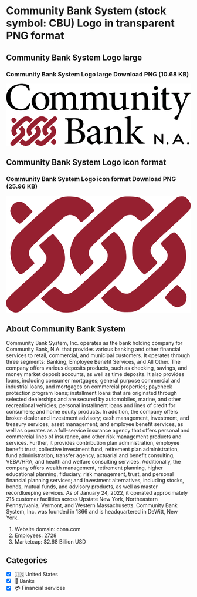 # Community Bank System (stock symbol: CBU) Logo in transparent PNG format

## Community Bank System Logo large

### Community Bank System Logo large Download PNG (10.68 KB)

![Community Bank System Logo large Download PNG (10.68 KB)](/img/orig/CBU_BIG-ef89480e.png)

## Community Bank System Logo icon format

### Community Bank System Logo icon format Download PNG (25.96 KB)

![Community Bank System Logo icon format Download PNG (25.96 KB)](/img/orig/CBU-f415d72d.png)

## About Community Bank System

Community Bank System, Inc. operates as the bank holding company for Community Bank, N.A. that provides various banking and other financial services to retail, commercial, and municipal customers. It operates through three segments: Banking, Employee Benefit Services, and All Other. The company offers various deposits products, such as checking, savings, and money market deposit accounts, as well as time deposits. It also provides loans, including consumer mortgages; general purpose commercial and industrial loans, and mortgages on commercial properties; paycheck protection program loans; installment loans that are originated through selected dealerships and are secured by automobiles, marine, and other recreational vehicles; personal installment loans and lines of credit for consumers; and home equity products. In addition, the company offers broker-dealer and investment advisory; cash management, investment, and treasury services; asset management; and employee benefit services, as well as operates as a full-service insurance agency that offers personal and commercial lines of insurance, and other risk management products and services. Further, it provides contribution plan administration, employee benefit trust, collective investment fund, retirement plan administration, fund administration, transfer agency, actuarial and benefit consulting, VEBA/HRA, and health and welfare consulting services. Additionally, the company offers wealth management, retirement planning, higher educational planning, fiduciary, risk management, trust, and personal financial planning services; and investment alternatives, including stocks, bonds, mutual funds, and advisory products, as well as master recordkeeping services. As of January 24, 2022, it operated approximately 215 customer facilities across Upstate New York, Northeastern Pennsylvania, Vermont, and Western Massachusetts. Community Bank System, Inc. was founded in 1866 and is headquartered in DeWitt, New York.

1. Website domain: cbna.com
2. Employees: 2728
3. Marketcap: $2.68 Billion USD


## Categories
- [x] 🇺🇸 United States
- [x] 🏦 Banks
- [x] 💳 Financial services
